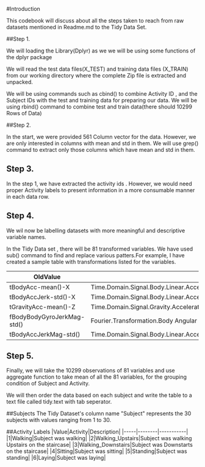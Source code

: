 #Introduction

This codebook will discuss about all the steps taken to reach from raw datasets mentioned in Readme.md to the Tidy Data Set.


##Step 1.

We will loading the Library(Dplyr) as we we will be using some functions of the dplyr package

We will read the test data files(X_TEST) and training data files (X_TRAIN) from our working directory where the complete Zip file is extracted and unpacked.

We will be using commands such as cbind() to combine Activity ID , and the Subject IDs with the test and training data for preparing our data. We will be using rbind() command to combine test and train data(there should 10299 Rows of Data)

##Step 2.

In the start, we were provided 561 Column vector for the data. However, we are only interested in columns with mean and std in them. We will use grep() command to extract only those columns which have mean and std in them. 

## Step 3.

In the step 1, we have extracted the activity ids . However, we would need proper Activity labels to present information in a more consumable manner in each data row.

## Step 4.

We wil now be labelling datasets with more meaningful and descriptive variable names.

In the Tidy Data set , there will be 81 transformed variables. We have used sub() command to find and replace various patters.For example, I have created a sample table with transformations listed for the variables. 

|OldValue|NewValue|
|--------|--------|
|tBodyAcc-mean()-X|Time.Domain.Signal.Body.Linear.Acceleration.Average.Value.along.X.axis.of.Smartphone|
|tBodyAccJerk-std()-X|Time.Domain.Signal.Body.Linear.Acceleration.JerkStandard.Deviation.along.X.axis.of.Smartphone|
|tGravityAcc-mean()-Z|Time.Domain.Signal.Gravity.Acceleration.Average.Value.along.Z.axis.of.Smartphone|
|fBodyBodyGyroJerkMag-std()|Fourier.Transformation.Body Angular Velocity MagnitudeStandard.Deviation|
|tBodyAccJerkMag-std()|Time.Domain.Signal.Body.Linear.Acceleration.JerkMagStandard.Deviation|

## Step 5.

Finally, we will take the 10299 observations of 81 variables and use aggregate function to take mean of all the 81 variables, for the grouping condition of Subject and Activity.

We will then order the data based on each subject and write the table to a text file called tidy.text with tab seperator.

##Subjects
The Tidy Dataset's column name "Subject" represents the 30 subjects with values ranging from 1 to 30. 

##Activity Labels
|Value|Activity|Description|
|-----|--------|-----------|
|1|Walking|Subject was walking|
|2|Walking_Upstairs|Subject was walking Upstairs on the staircase|
|3|Walking_Downstairs|Subject was Downstarts on the staircase|
|4|Sitting|Subject was sitting|
|5|Standing|Subject was standing|
|6|Laying|Subject was laying|
